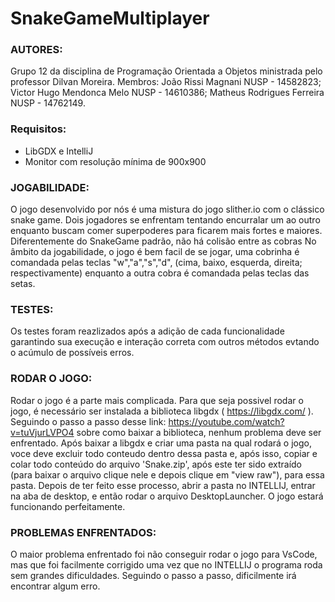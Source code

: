 # SnakeGameMultiplayer
### AUTORES:
Grupo 12 da disciplina de Programação Orientada a Objetos ministrada pelo professor Dilvan Moreira.
Membros: João Rissi Magnani NUSP - 14582823; Victor Hugo Mendonca Melo NUSP - 14610386; Matheus Rodrigues Ferreira NUSP - 14762149.

### Requisitos:
* LibGDX e IntelliJ
* Monitor com resolução mínima de 900x900
  
### JOGABILIDADE:
O jogo desenvolvido por nós é uma mistura do jogo slither.io com o clássico snake game. 
Dois jogadores se enfrentam tentando encurralar um ao outro enquanto buscam comer superpoderes para
ficarem mais fortes e maiores.
Diferentemente do SnakeGame padrão, não há colisão entre as cobras
No âmbito da jogabilidade, o jogo é bem facil de se jogar, uma cobrinha é comandada pelas teclas "w","a","s","d",
(cima, baixo, esquerda, direita; respectivamente) enquanto a outra cobra é comandada pelas teclas das setas.

### TESTES:
Os testes foram reazlizados após a adição de cada funcionalidade garantindo sua execução e interação correta com outros métodos evtando o acúmulo de possíveis erros. 

### RODAR O JOGO: 
Rodar o jogo é a parte mais complicada. Para que seja possivel rodar o jogo, é necessário ser instalada a biblioteca libgdx ( https://libgdx.com/ ).
Seguindo o passo a passo desse link: https://youtube.com/watch?v=tuVjurLVPO4 sobre como baixar a biblioteca, nenhum problema deve ser enfrentado.
Após baixar a libgdx e criar uma pasta na qual rodará o jogo, voce deve excluir todo conteudo dentro dessa pasta e, após isso, copiar e colar
todo conteúdo do arquivo 'Snake.zip', após este ter sido extraído (para baixar o arquivo clique nele e depois clique em "view raw"), para essa pasta.
Depois de ter feito esse processo, abrir a pasta no INTELLIJ, entrar na aba de desktop, e então rodar o arquivo DesktopLauncher.
O jogo estará funcionando perfeitamente.

### PROBLEMAS ENFRENTADOS:
O maior problema enfrentado foi não conseguir rodar o jogo para VsCode, mas que foi facilmente corrigido uma vez que no INTELLIJ o programa roda sem
grandes dificuldades. Seguindo o passo a passo, dificilmente irá encontrar algum erro.


